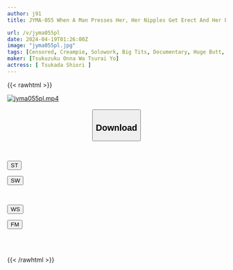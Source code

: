 ```yaml
---
author: j91
title: JYMA-055 When A Man Presses Her, Her Nipples Get Erect And Her Pussy Becomes Wet. A Masochist Wife With A Voluptuous Body And Big Breasts Who Can't Refuse. Shiori Tsukada, A Masochistic Wife Who Gets Teased With Her Big Breasts And Big Ass And Cumming All The Time.

url: /v/jyma055pl
date: 2024-04-19T01:26:00Z
image: "jyma055pl.jpg"
tags: [Censored, Creampie, Solowork, Big Tits, Documentary, Huge Butt, Submissive Woman	]
maker: [Tsukuzuku Onna Wa Tsurai Yo]
actress: [ Tsukada Shiori ]
---
```



{{< rawhtml >}}

<div class="video" data-videoid="78gM0Lea6YtADRq">
    <a href="javascript:;">
        <img src="/v/jyma055pl/jyma055pl.jpg" width="WIDTH" height="HEIGHT" alt="jyma055pl.mp4" loading="lazy">
    </a>
</div>

<script type="text/javascript" src="https://j91.asia/asset/on-demand-st.js"></script>

<br>
  <link rel="stylesheet" href="https://j91.asia/asset/bs5.css">
  
  <center>
  <button class="btn btn-primary" type="button" data-bs-toggle="collapse" data-bs-target=".multi-collapse" aria-expanded="false" aria-controls="multiCollapseExample1 multiCollapseExample2"><h2>Download</h2></button></center>
</p>
<div class="row">
  <div class="col">
    <div class="collapse multi-collapse" id="multiCollapseExample1">
      <div class="card card-body">
	      	      <br>
<div class="buttons">  
<p><a href="https://streamtape.to/v/78gM0Lea6YtADRq" target="_blank"><button class="btn-hover color-3"><i class="fa fa-download"></i> ST</button></a></p>
<p><a href="https://asnwish.com/6id6zvul0sir" target="_blank"><button class="btn-hover color-2"><i class="fa fa-download"></i> SW</button></a></p></div>
    </div>
  </div>
</div>
  <div class="col">
    <div class="collapse multi-collapse" id="multiCollapseExample2">
      <div class="card card-body">
	      <br>
<div class="buttons">
<p><a href="https://wolfstream.tv/x04bk4b8h99s"><button class="btn-hover color-9"><i class="fa fa-download"></i> WS</button></a></p>
<p><a href="https://filemoon.sx/d/qsa9ehf9ebxr"><button class="btn-hover color-8"><i class="fa fa-download"></i> FM</button></a></p></div>
<br><br>
      </div>
    </div>
  </div>
</div>

{{< /rawhtml >}}